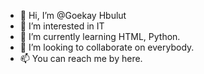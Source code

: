- 👋 Hi, I’m @Goekay Hbulut
- 👀 I’m interested in IT 
- 🌱 I’m currently learning HTML, Python.
- 💞️ I’m looking to collaborate on everybody.
- 📫 You can reach me by here.

<!---
ghbulut/ghbulut is a ✨ special ✨ repository because its `README.md` (this file) appears on your GitHub profile.
You can click the Preview link to take a look at your changes.
--->
